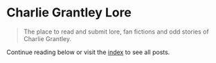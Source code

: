 # Charlie Grantley Lore

> The place to read and submit lore, fan fictions and odd stories of Charlie Grantley.

Continue reading below or visit the [index](https://cg.joeisland.co.uk/index) to see all posts.
